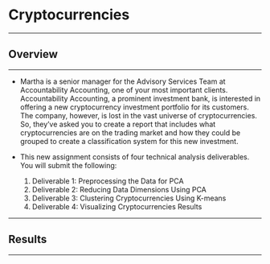 # Cryptocurrencies

--------------------------------------

## **Overview**

--------------------------------------

- Martha is a senior manager for the Advisory Services Team at Accountability Accounting, one of your most important clients. Accountability Accounting, a prominent investment bank, is interested in offering a new cryptocurrency investment portfolio for its customers. The company, however, is lost in the vast universe of cryptocurrencies. So, they’ve asked you to create a report that includes what cryptocurrencies are on the trading market and how they could be grouped to create a classification system for this new investment.

- This new assignment consists of four technical analysis deliverables. You will submit the following:

    1. Deliverable 1: Preprocessing the Data for PCA
    2. Deliverable 2: Reducing Data Dimensions Using PCA
    3. Deliverable 3: Clustering Cryptocurrencies Using K-means
    4. Deliverable 4: Visualizing Cryptocurrencies Results


--------------------------------------

## **Results**

--------------------------------------

